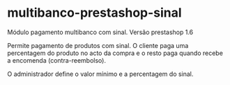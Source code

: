 # multibanco-prestashop-sinal
Módulo pagamento multibanco com sinal. Versão prestashop 1.6

Permite pagamento de produtos com sinal. O cliente paga uma percentagem do produto no acto da compra e o resto paga quando recebe a encomenda (contra-reembolso).

O administrador define o valor mínimo e a percentagem do sinal.
